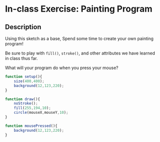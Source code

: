 # In-class Exercise: Painting Program

## Description

Using this sketch as a base, Spend some time to create your own painting program!

Be sure to play with `fill()`, `stroke()`, and other attributes we have learned in class thus far.

What will your program do when you press your mouse?
<script src="/assets/sketches/p5.js"></script>
<script src="/assets/sketches/code_02/code_02_07.js"></script>

```js
function setup(){
    size(400,400);
    background(12,123,220);
}

function draw(){
    noStroke();
    fill(255,194,10);
    circle(mouseX,mouseY,10);
}

function mousePressed(){
    background(12,123,220);
}
```

<div id="07"></div>